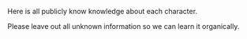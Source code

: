 Here is all publicly know knowledge about each character.

Please leave out all unknown information so we can learn it organically.